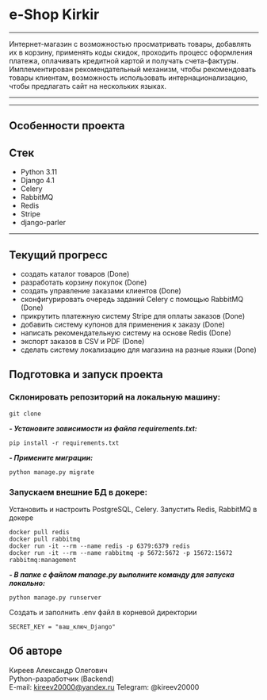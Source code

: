 # e-Shop Kirkir

---

Интернет-магазин с возможностью просматривать товары, добавлять их в корзину, применять коды скидок, проходить процесс оформления платежа, оплачивать кредитной картой и получать счета-фактуры. Имплементирован рекомендательный механизм, чтобы рекомендовать товары клиентам, возможность использовать интернационализацию, чтобы предлагать сайт на нескольких языках.

---
 
***
## Особенности проекта


## Стек
- Python 3.11
- Django 4.1
- Celery
- RabbitMQ
- Redis
- Stripe
- django-parler
___

## Текущий прогресс
- создать каталог товаров (Done)
- разработать корзину покупок (Done)
- создать управление заказами клиентов (Done)
- cконфигурировать очередь заданий Celery с помощью RabbitMQ (Done)
- прикрутить платежную систему Stripe для оплаты заказов (Done)
- добавить систему купонов для применения к заказу (Done)
- написать рекомендательную систему на основе Redis (Done)
- экспорт заказов в CSV и PDF (Done)
- сделать систему локализацию для магазина на разные языки (Done)

## Подготовка и запуск проекта
### Склонировать репозиторий на локальную машину:
```
git clone 
```
***- Установите зависимости из файла requirements.txt:***
```
pip install -r requirements.txt
```

***- Примените миграции:***
```
python manage.py migrate
```

### Запускаем внешние БД в докере:
Установить и настроить PostgreSQL, Celery. Запустить Redis, RabbitMQ в докере

```
docker pull redis
docker pull rabbitmq
docker run -it --rm --name redis -p 6379:6379 redis
docker run -it --rm --name rabbitmq -p 5672:5672 -p 15672:15672 rabbitmq:management
```
***- В папке с файлом manage.py выполните команду для запуска локально:***
```
python manage.py runserver
```
Cоздать и заполнить .env файл в корневой директории
```
SECRET_KEY = "ваш_ключ_Django"
```


## Об авторе <a id=7></a>

Киреев Александр Олегович  
Python-разработчик (Backend)  
E-mail: kireev20000@yandex.ru
Telegram: @kireev20000
